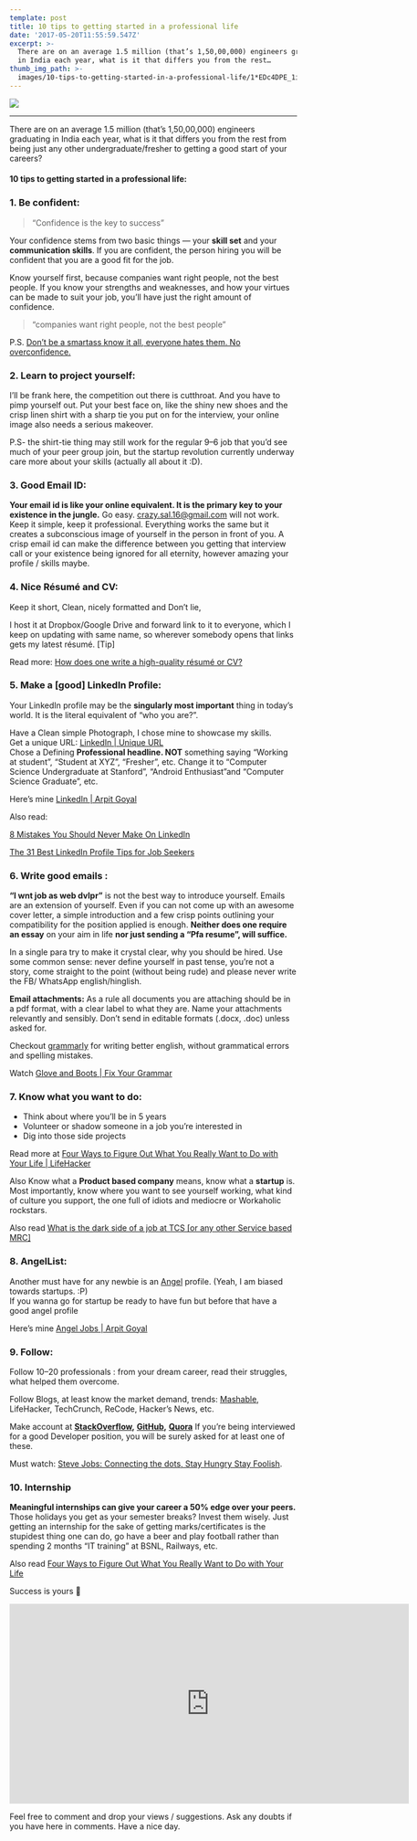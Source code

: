 ```yaml
---
template: post
title: 10 tips to getting started in a professional life
date: '2017-05-20T11:55:59.547Z'
excerpt: >-
  There are on an average 1.5 million (that’s 1,50,00,000) engineers graduating
  in India each year, what is it that differs you from the rest…
thumb_img_path: >-
  images/10-tips-to-getting-started-in-a-professional-life/1*EDc4DPE_1iNE3P2yU7X3mA.png
---
```

![](/images/10-tips-to-getting-started-in-a-professional-life/1*EDc4DPE_1iNE3P2yU7X3mA.png)

* * *

There are on an average 1.5 million (that’s 1,50,00,000) engineers graduating in India each year, what is it that differs you from the rest from being just any other undergraduate/fresher to getting a good start of your careers?

#### 10 tips to getting started in a professional life:

### 1\. Be confident:

> “Confidence is the key to success”

Your confidence stems from two basic things — your **skill set** and your **communication skills**. If you are confident, the person hiring you will be confident that you are a good fit for the job.

Know yourself first, because companies want right people, not the best people. If you know your strengths and weaknesses, and how your virtues can be made to suit your job, you’ll have just the right amount of confidence.

> “companies want right people, not the best people”

P.S. [Don’t be a smartass know it all, everyone hates them. No overconfidence.](http://www.philosophicalgeek.com/2008/01/20/5-attributes-of-highly-effective-programmers/)

### 2\. Learn to project yourself:

I’ll be frank here, the competition out there is cutthroat. And you have to pimp yourself out. Put your best face on, like the shiny new shoes and the crisp linen shirt with a sharp tie you put on for the interview, your online image also needs a serious makeover.

P.S- the shirt-tie thing may still work for the regular 9–6 job that you’d see much of your peer group join, but the startup revolution currently underway care more about your skills (actually all about it :D).

### 3\. Good Email ID:

**Your email id is like your online equivalent. It is the primary key to your existence in the jungle.** Go easy. [crazy.sal.16@gmail.com](mailto:crazysal16@gmail.com) will not work. Keep it simple, keep it professional. Everything works the same but it creates a subconscious image of yourself in the person in front of you. A crisp email id can make the difference between you getting that interview call or your existence being ignored for all eternity, however amazing your profile / skills maybe.

### 4\. Nice Résumé and CV:

Keep it short, Clean, nicely formatted and Don’t lie,

I host it at Dropbox/Google Drive and forward link to it to everyone, which I keep on updating with same name, so wherever somebody opens that links gets my latest résumé. \[Tip\]

Read more: [How does one write a high-quality résumé or CV?](https://www.quora.com/How-does-one-write-a-high-quality-r%C3%A9sum%C3%A9-or-CV/answers/20024508?share=2c46588e&srid=txvy)

### 5\. Make a \[good\] LinkedIn Profile:

Your LinkedIn profile may be the **singularly most important** thing in today’s world. It is the literal equivalent of “who you are?”.

Have a Clean simple Photograph, I chose mine to showcase my skills.  
Get a unique URL: [LinkedIn | Unique URL  
](https://www.linkedin.com/pulse/20140424124611-12064186-how-to-customize-your-linkedin-public-profile-url)Chose a Defining **Professional headline. NOT** something saying “Working at student”, “Student at XYZ”, “Fresher”, etc. Change it to “Computer Science Undergraduate at Stanford”, “Android Enthusiast”and “Computer Science Graduate”, etc.

Here’s mine [LinkedIn | Arpit Goyal](https://in.linkedin.com/in/arpitgoyal92)

Also read:

[8 Mistakes You Should Never Make On LinkedIn](http://www.forbes.com/sites/learnvest/2013/03/04/8-mistakes-you-should-never-make-on-linkedin/)

[The 31 Best LinkedIn Profile Tips for Job Seekers](https://www.themuse.com/advice/the-31-best-linkedin-profile-tips-for-job-seekers)

### 6\. Write good emails :

**“I wnt job as web dvlpr”** is not the best way to introduce yourself. Emails are an extension of yourself. Even if you can not come up with an awesome cover letter, a simple introduction and a few crisp points outlining your compatibility for the position applied is enough. **Neither does one require an essay** on your aim in life **nor just sending a “Pfa resume”, will suffice.**

In a single para try to make it crystal clear, why you should be hired. Use some common sense: never define yourself in past tense, you’re not a story, come straight to the point (without being rude) and please never write the FB/ WhatsApp english/hinglish.

**Email attachments:** As a rule all documents you are attaching should be in a pdf format, with a clear label to what they are. Name your attachments relevantly and sensibly. Don’t send in editable formats (.docx, .doc) unless asked for.

Checkout [grammarly](https://app.grammarly.com/) for writing better english, without grammatical errors and spelling mistakes.

Watch [Glove and Boots | Fix Your Grammar](https://www.youtube.com/watch?v=IJ2SHSg5rIY)

### 7\. Know what you want to do:

*   Think about where you’ll be in 5 years
*   Volunteer or shadow someone in a job you’re interested in
*   Dig into those side projects

Read more at [Four Ways to Figure Out What You Really Want to Do with Your Life | LifeHacker](http://lifehacker.com/four-ways-to-figure-out-what-you-really-want-to-do-with-513095544)

Also Know what a **Product based company** means, know what a **startup** is. Most importantly, know where you want to see yourself working, what kind of culture you support, the one full of idiots and mediocre or Workaholic rockstars.

Also read [What is the dark side of a job at TCS \[or any other Service based MRC\]](http://www.quora.com/What-is-the-dark-side-of-a-job-at-TCS)

### 8\. AngelList:

Another must have for any newbie is an [Angel](https://angel.co/) profile. (Yeah, I am biased towards startups. :P)  
If you wanna go for startup be ready to have fun but before that have a good angel profile

Here’s mine [Angel Jobs | Arpit Goyal](https://angel.co/arpit-goyal)

### 9\. Follow:

Follow 10–20 professionals : from your dream career, read their struggles, what helped them overcome.

Follow Blogs, at least know the market demand, trends: [Mashable](http://mashable.com/), LifeHacker, TechCrunch, ReCode, Hacker’s News, etc.

Make account at [**StackOverflow**](http://stackoverflow.com/)**,** [**GitHub**](https://github.com/)**,** [**Quora**](http://www.quora.com/) If you’re being interviewed for a good Developer position, you will be surely asked for at least one of these.

Must watch: [Steve Jobs: Connecting the dots, Stay Hungry Stay Foolish](https://www.youtube.com/watch?v=D1R-jKKp3NA).

### 10\. Internship

**Meaningful internships can give your career a 50% edge over your peers.** Those holidays you get as your semester breaks? Invest them wisely. Just getting an internship for the sake of getting marks/certificates is the stupidest thing one can do, go have a beer and play football rather than spending 2 months “IT training” at BSNL, Railways, etc.

Also read [Four Ways to Figure Out What You Really Want to Do with Your Life](https://lifehacker.com/four-ways-to-figure-out-what-you-really-want-to-do-with-513095544)

Success is yours 🙂

<iframe src="https://contentupgrade.me/eW4az9JY.html?ref=" width="700" height="350" frameborder="0" scrolling="no"></iframe>

Feel free to comment and drop your views / suggestions. Ask any doubts if you have here in comments. Have a nice day.
